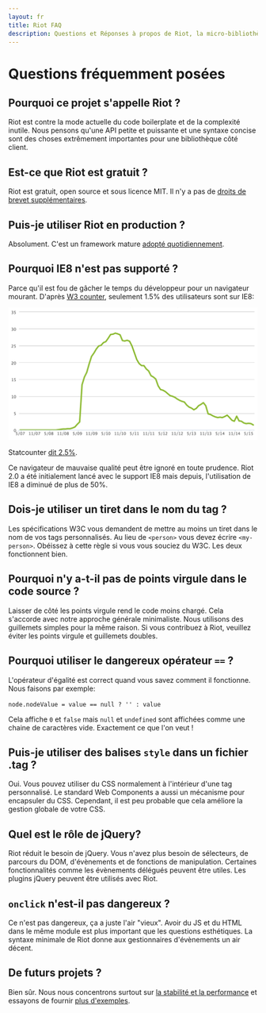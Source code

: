```yaml
---
layout: fr
title: Riot FAQ
description: Questions et Réponses à propos de Riot, la micro-bibliothèque d'interface utilisateur (UI)
---
```


# Questions fréquemment posées

## Pourquoi ce projet s'appelle Riot ?
Riot est contre la mode actuelle du code boilerplate et de la complexité inutile. Nous pensons qu'une API petite et puissante et une syntaxe concise sont des choses extrêmement importantes pour une bibliothèque côté client.


## Est-ce que Riot est gratuit ?
Riot est gratuit, open source et sous licence MIT. Il n'y a pas de [droits de brevet supplémentaires](https://github.com/facebook/react/blob/master/PATENTS).


## Puis-je utiliser Riot en production ?
Absolument. C'est un framework mature [adopté quotidiennement](https://twitter.com/search?q=riotjs).

## Pourquoi IE8 n'est pas supporté ?
Parce qu'il est fou de gâcher le temps du développeur pour un navigateur mourant. D'après [W3 counter](http://www.w3counter.com/trends), seulement 1.5% des utilisateurs sont sur IE8:

![](/img/ie8-trend.png)

Statcounter [dit 2.5%](http://gs.statcounter.com/#browser_version_partially_combined-ww-monthly-201408-201507).

Ce navigateur de mauvaise qualité peut être ignoré en toute prudence. Riot 2.0 a été initialement lancé avec le support IE8 mais depuis, l'utilisation de IE8 a diminué de plus de 50%.


## Dois-je utiliser un tiret dans le nom du tag ?
Les spécifications W3C vous demandent de mettre au moins un tiret dans le nom de vos tags personnalisés. Au lieu de `<person>` vous devez écrire `<my-person>`. Obéissez à cette règle si vous vous souciez du W3C. Les deux fonctionnent bien.


## Pourquoi n'y a-t-il pas de points virgule dans le code source ?
Laisser de côté les points virgule rend le code moins chargé. Cela s'accorde avec notre approche générale minimaliste. Nous utilisons des guillemets simples pour la même raison. Si vous contribuez à Riot, veuillez éviter les points virgule et guillemets doubles.

## Pourquoi utiliser le dangereux opérateur `==` ?
L'opérateur d'égalité est correct quand vous savez comment il fonctionne. Nous faisons par exemple:

`node.nodeValue = value == null ? '' : value`

Cela affiche `0` et `false` mais `null` et `undefined` sont affichées comme une chaine de caractères vide. Exactement ce que l'on veut !


## Puis-je utiliser des balises `style` dans un fichier .tag ?
Oui. Vous pouvez utiliser du CSS normalement à l'intérieur d'une tag personnalisé. Le standard Web Components a aussi un mécanisme pour encapsuler du CSS. Cependant, il est peu probable que cela améliore la gestion globale de votre CSS.


## Quel est le rôle de jQuery?
Riot réduit le besoin de jQuery. Vous n'avez plus besoin de sélecteurs, de parcours du DOM, d'évènements et de fonctions de manipulation. Certaines fonctionnalités comme les évènements délégués peuvent être utiles. Les plugins jQuery peuvent être utilisés avec Riot.


## `onclick` n'est-il pas dangereux ?
Ce n'est pas dangereux, ça a juste l'air "vieux". Avoir du JS et du HTML dans le même module est plus important que les questions esthétiques. La syntaxe minimale de Riot donne aux gestionnaires d'évènements un air décent.

## De futurs projets ?

Bien sûr. Nous nous concentrons surtout sur [la stabilité et la performance](https://github.com/riot/riot/issues) et essayons de fournir [plus d'exemples](https://github.com/riot/examples).

